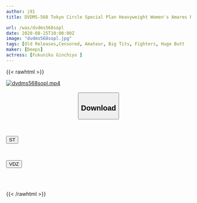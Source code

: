 ```yaml
---
author: j91
title: DVDMS-568 Tokyo Circle Special Plan Heavyweight Women's Amares Reinforcement Player Haruna (24 Years Old) AV Debut! !! Height 175 Cm! Bust 115cm! Waist 98 Cm! Hip 108 Cm! A Sad Monster With A Non-standard Physique And Strength

url: /was/dvdms568sopl
date: 2020-08-25T10:00:00Z
image: "dvdms568sopl.jpg"
tags: [Old Releases,Censored, Amateur, Big Tits, Fighters, Huge Butt	]
maker: [Deeps]
actress: [Fukuniku Ginchiyo ]
---
```



{{< rawhtml >}}

<div class="video" data-videoid="WyRkOx8OVlTbDBM">
    <a href="javascript:;">
        <img src="/was/dvdms568sopl/dvdms568sopl.jpg" width="WIDTH" height="HEIGHT" alt="dvdms568sopl.mp4" loading="lazy">
    </a>
</div>

<script type="text/javascript" src="https://j91.asia/asset/on-demand-st.js"></script>

<br>
  <link rel="stylesheet" href="https://j91.asia/asset/bs5.css">
  
  <center>
  <button class="btn btn-primary" type="button" data-bs-toggle="collapse" data-bs-target=".multi-collapse" aria-expanded="false" aria-controls="multiCollapseExample1 multiCollapseExample2"><h2>Download</h2></button></center>
</p>
<div class="row">
  <div class="col">
    <div class="collapse multi-collapse" id="multiCollapseExample1">
      <div class="card card-body">
	      	      <br>
<div class="buttons">  
<p><a href="https://streamtape.to/v/WyRkOx8OVlTbDBM" target="_blank"><button class="btn-hover color-3"><i class="fa fa-download"></i> ST</button></a></p></div>
    </div>
  </div>
</div>
  <div class="col">
    <div class="collapse multi-collapse" id="multiCollapseExample2">
      <div class="card card-body">
	      <br>
<div class="buttons">
<p><a href="https://vidoza.net/340ldyj8clc2" target="_blank"><button class="btn-hover color-1"><i class="fa fa-download"></i> VDZ</button></a></p></div>
<br><br>
      </div>
    </div>
  </div>
</div>

{{< /rawhtml >}}